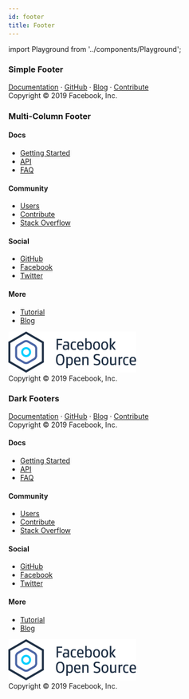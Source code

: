 ```yaml
---
id: footer
title: Footer
---
```


import Playground from '../components/Playground';

### Simple Footer

<Playground>
<footer class="footer">
  <div class="footer__links">
    <a class="footer__link-item" href="#url">Documentation</a>
    <span class="footer__link-separator">&middot;</span>
    <a class="footer__link-item" href="#url">GitHub</a>
    <span class="footer__link-separator">&middot;</span>
    <a class="footer__link-item" href="#url">Blog</a>
    <span class="footer__link-separator">&middot;</span>
    <a class="footer__link-item" href="#url">Contribute</a>
  </div>
  <div>
    Copyright © 2019 Facebook, Inc.
  </div>
</footer>
</Playground>

### Multi-Column Footer

<Playground>
<footer class="footer">
  <div class="row footer__links">
    <div class="col col--3">
      <h4 class="footer__title">Docs</h4>
      <ul class="footer__items">
        <li class="footer__item">
          <a class="footer__link-item" href="#url"
            >Getting Started</a
          >
        </li>
        <li class="footer__item">
          <a class="footer__link-item" href="#url">API</a>
        </li>
        <li class="footer__item">
          <a class="footer__link-item" href="#url">FAQ</a>
        </li>
      </ul>
    </div>
    <div class="col col--3">
      <h4 class="footer__title">Community</h4>
      <ul class="footer__items">
        <li class="footer__item">
          <a class="footer__link-item" href="#url">Users</a>
        </li>
        <li class="footer__item">
          <a class="footer__link-item" href="#url">Contribute</a>
        </li>
        <li class="footer__item">
          <a class="footer__link-item" href="#url"
            >Stack Overflow</a
          >
        </li>
      </ul>
    </div>
    <div class="col col--3">
      <h4 class="footer__title">Social</h4>
      <ul class="footer__items">
        <li class="footer__item">
          <a class="footer__link-item" href="#url">GitHub</a>
        </li>
        <li class="footer__item">
          <a class="footer__link-item" href="#url">Facebook</a>
        </li>
        <li class="footer__item">
          <a class="footer__link-item" href="#url">Twitter</a>
        </li>
      </ul>
    </div>
    <div class="col col--3">
      <h4 class="footer__title">More</h4>
      <ul class="footer__items">
        <li class="footer__item">
          <a class="footer__link-item" href="#url">Tutorial</a>
        </li>
        <li class="footer__item">
          <a class="footer__link-item" href="#url">Blog</a>
        </li>
      </ul>
    </div>
  </div>
  <div class="text--center">
    <div class="margin-bottom--sm">
      <img
        class="footer__logo"
        alt="Facebook Open Source Logo"
        src="img/fb-oss-dark.png"
      />
    </div>
    Copyright © 2019 Facebook, Inc.
  </div>
</footer>
</Playground>

### Dark Footers

<Playground>
<footer class="footer footer--dark">
  <div class="footer__links">
    <a class="footer__link-item" href="#url">Documentation</a>
    <span class="footer__link-separator">&middot;</span>
    <a class="footer__link-item" href="#url">GitHub</a>
    <span class="footer__link-separator">&middot;</span>
    <a class="footer__link-item" href="#url">Blog</a>
    <span class="footer__link-separator">&middot;</span>
    <a class="footer__link-item" href="#url">Contribute</a>
  </div>
  <div>
    Copyright © 2019 Facebook, Inc.
  </div>
</footer>
</Playground>

<Playground>
<footer class="footer footer--dark">
  <div class="row footer__links">
    <div class="col col--3">
      <h4 class="footer__title">Docs</h4>
      <ul class="footer__items">
        <li class="footer__item">
          <a class="footer__link-item" href="#url"
            >Getting Started</a
          >
        </li>
        <li class="footer__item">
          <a class="footer__link-item" href="#url">API</a>
        </li>
        <li class="footer__item">
          <a class="footer__link-item" href="#url">FAQ</a>
        </li>
      </ul>
    </div>
    <div class="col col--3">
      <h4 class="footer__title">Community</h4>
      <ul class="footer__items">
        <li class="footer__item">
          <a class="footer__link-item" href="#url">Users</a>
        </li>
        <li class="footer__item">
          <a class="footer__link-item" href="#url">Contribute</a>
        </li>
        <li class="footer__item">
          <a class="footer__link-item" href="#url"
            >Stack Overflow</a
          >
        </li>
      </ul>
    </div>
    <div class="col col--3">
      <h4 class="footer__title">Social</h4>
      <ul class="footer__items">
        <li class="footer__item">
          <a class="footer__link-item" href="#url">GitHub</a>
        </li>
        <li class="footer__item">
          <a class="footer__link-item" href="#url">Facebook</a>
        </li>
        <li class="footer__item">
          <a class="footer__link-item" href="#url">Twitter</a>
        </li>
      </ul>
    </div>
    <div class="col col--3">
      <h4 class="footer__title">More</h4>
      <ul class="footer__items">
        <li class="footer__item">
          <a class="footer__link-item" href="#url">Tutorial</a>
        </li>
        <li class="footer__item">
          <a class="footer__link-item" href="#url">Blog</a>
        </li>
      </ul>
    </div>
  </div>
  <div class="text--center">
    <div class="margin-bottom--sm">
      <img
        class="footer__logo"
        alt="Facebook Open Source Logo"
        src="img/fb-oss-dark.png"
      />
    </div>
    Copyright © 2019 Facebook, Inc.
  </div>
</footer>
</Playground>
